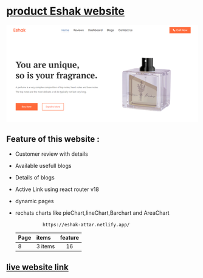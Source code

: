 # [product Eshak website](https://eshak-attar.netlify.app/)

![Loading image](./src/utilitis/Capture.PNG)


## Feature of this website :
- Customer review with details
- Available usefull blogs
- Details of blogs 
- Active Link using react router v18
- dynamic pages
- rechats charts like pieChart,lineChart,Barchart and AreaChart

 
                https://eshak-attar.netlify.app/


  | Page | items | feature |
  |------|-------|  :----: |
  | 8    |3 items| 16       |





## [live website link](https://eshak-attar.netlify.app/)